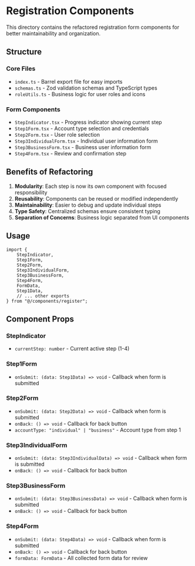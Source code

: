 # Registration Components

This directory contains the refactored registration form components for better maintainability and organization.

## Structure

### Core Files

- `index.ts` - Barrel export file for easy imports
- `schemas.ts` - Zod validation schemas and TypeScript types
- `roleUtils.ts` - Business logic for user roles and icons

### Form Components

- `StepIndicator.tsx` - Progress indicator showing current step
- `Step1Form.tsx` - Account type selection and credentials
- `Step2Form.tsx` - User role selection
- `Step3IndividualForm.tsx` - Individual user information form
- `Step3BusinessForm.tsx` - Business user information form
- `Step4Form.tsx` - Review and confirmation step

## Benefits of Refactoring

1. **Modularity**: Each step is now its own component with focused responsibility
2. **Reusability**: Components can be reused or modified independently
3. **Maintainability**: Easier to debug and update individual steps
4. **Type Safety**: Centralized schemas ensure consistent typing
5. **Separation of Concerns**: Business logic separated from UI components

## Usage

```tsx
import {
    StepIndicator,
    Step1Form,
    Step2Form,
    Step3IndividualForm,
    Step3BusinessForm,
    Step4Form,
    FormData,
    Step1Data,
    // ... other exports
} from "@/components/register";
```

## Component Props

### StepIndicator

- `currentStep: number` - Current active step (1-4)

### Step1Form

- `onSubmit: (data: Step1Data) => void` - Callback when form is submitted

### Step2Form

- `onSubmit: (data: Step2Data) => void` - Callback when form is submitted
- `onBack: () => void` - Callback for back button
- `accountType: "individual" | "business"` - Account type from step 1

### Step3IndividualForm

- `onSubmit: (data: Step3IndividualData) => void` - Callback when form is submitted
- `onBack: () => void` - Callback for back button

### Step3BusinessForm

- `onSubmit: (data: Step3BusinessData) => void` - Callback when form is submitted
- `onBack: () => void` - Callback for back button

### Step4Form

- `onSubmit: (data: Step4Data) => void` - Callback when form is submitted
- `onBack: () => void` - Callback for back button
- `formData: FormData` - All collected form data for review
